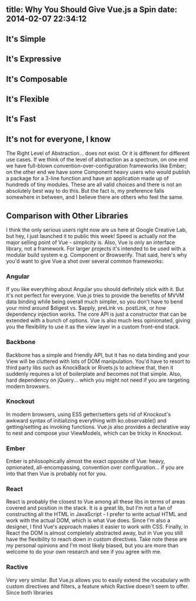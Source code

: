 title: Why You Should Give Vue.js a Spin
date: 2014-02-07 22:34:12
---

## It's Simple

## It's Expressive

## It's Composable

## It's Flexible

## It's Fast

## It's not for everyone, I know

The Right Level of Abstraction... does not exist. Or it is different for different use cases. If we think of the level of abstraction as a spectrum, on one end we have full-blown convention-over-configuration frameworks like Ember; on the other end we have some Component heavy users who would publish a package for a 3-line function and have an application made up of hundreds of tiny modules. These are all valid choices and there is not an absolutely best way to do this. But the fact is, my preference falls somewhere in between, and I believe there are others who feel the same.

## Comparison with Other Libraries

I think the only serious users right now are us here at Google Creative Lab, but hey, I just launched it to public this week! Speed is actually not the major selling point of Vue - simplicity is. Also, Vue is only an interface library, not a framework. For larger projects it's intended to be used with a modular build system e.g. Component or Browserify. That said, here's why you'd want to give Vue a shot over several common frameworks:

### Angular

If you like everything about Angular you should definitely stick with it. But it's not perfect for everyone. Vue.js tries to provide the benefits of MVVM data binding while being overall much simpler, so you don't have to bend your mind around $digest vs. $apply, preLink vs. postLink, or how dependency injection works. The core API is just a constructor that can be extended with a bunch of options. Vue is also much less opinionated, giving you the flexibility to use it as the view layer in a custom front-end stack.

### Backbone

Backbone has a simple and friendly API, but it has no data binding and your View will be cluttered with lots of DOM manipulation. You'd have to resort to third party libs such as KnockBack or Rivets.js to achieve that, then it suddenly requires a lot of boilerplate and becomes not that simple. Also, hard dependency on jQuery... which you might not need if you are targeting modern browsers.

### Knockout

In modern browsers, using ES5 getter/setters gets rid of Knockout's awkward syntax of initializing everything with ko.observable() and getting/setting as invoking functions. Vue.js also provides a declarative way to nest and compose your ViewModels, which can be tricky in Knockout.

### Ember

Ember is philosophically almost the exact opposite of Vue: heavy, opnionated, all-encompassing, convention over configuration... if you are into that then Vue is probably not for you.

### React

React is probably the closest to Vue among all these libs in terms of areas covered and position in the stack. It is a great lib, but I'm not a fan of constructing all the HTML in JavaScript - I prefer to write actual HTML and work with the actual DOM, which is what Vue does. Since I'm also a designer, I find Vue's approach makes it easier to work with CSS. Finally, in React the DOM is almost completely abstracted away, but in Vue you still have the flexibility to reach down in custom directives.
Take note these are my personal opinions and I'm most likely biased, but you are more than welcome to do your own research and see if you agree with me.

### Ractive

Very very similar. But Vue.js allows you to easily extend the vocabulary with custom directives and filters, a feature which Ractive doesn't seem to offer. Since both libraries